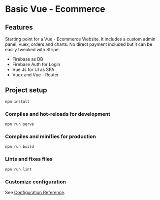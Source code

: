 # Basic Vue - Ecommerce

## Features
Starting point for a Vue - Ecommerce Website. It includes a custom admin panel, vuex, orders and charts. No direct payment included but it can be easily tweaked with Stripe.

 - Firebase as DB
 - Firebase Auth for Login
 - Vue Js for UI as SPA
 - Vuex and Vue - Router

## Project setup
```
npm install
```

### Compiles and hot-reloads for development
```
npm run serve
```

### Compiles and minifies for production
```
npm run build
```

### Lints and fixes files
```
npm run lint
```

### Customize configuration
See [Configuration Reference](https://cli.vuejs.org/config/).

